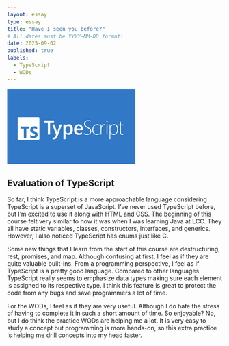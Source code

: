 ```yaml
---
layout: essay
type: essay
title: "Have I seen you before?"
# All dates must be YYYY-MM-DD format!
date: 2025-09-02
published: true
labels:
  - TypeScript
  - WODs
---
```


<img width="300px" height="175px" class="rounded float-start pe-4" src="../img/typescript-logo.png">


## Evaluation of TypeScript

  So far, I think TypeScript is a more approachable language considering TypeScript is a superset of JavaScript. I’ve never used TypeScript before, but I’m excited to use it along with HTML and CSS. The beginning of this course felt very similar to how it was when I was learning Java at LCC. They all have static variables, classes, constructors, interfaces, and generics. However, I also noticed TypeScript has enums just like C.
  
  Some new things that I learn from the start of this course are destructuring, rest, promises, and map. Although confusing at first, I feel as if they are quite valuable built-ins. From a programming perspective, I feel as if TypeScript is a pretty good language. Compared to other languages TypeScript really seems to emphasize data types making sure each element is assigned to its respective type. I think this feature is great to protect the code from any bugs and save programmers a lot of time. 
  
  For the WODs, I feel as if they are very useful. Although I do hate the stress of having to complete it in such a short amount of time. So enjoyable? No, but I do think the practice WODs are helping me a lot. It is very easy to study a concept but programming is more hands-on, so this extra practice is helping me drill concepts into my head faster.
